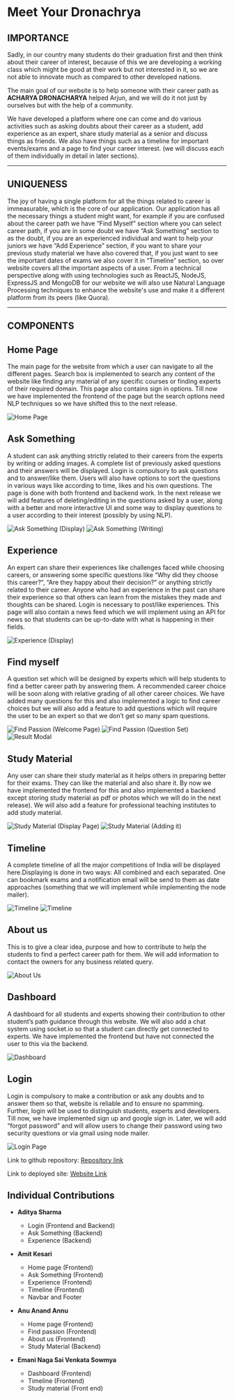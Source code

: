 # Meet Your Dronachrya

## IMPORTANCE

Sadly, in our country many students do their graduation first and then think about their career of interest, because of this we are developing a working class which might be good at their work but not interested in it, so we are not able to innovate much as compared to other developed nations.

The main goal of our website is to help someone with their career  path as **ACHARYA DRONACHARYA** helped Arjun, and we will do it not just by ourselves but with the help of a community. 

We have developed a platform where one can come and do various activities such as asking doubts about their career as a student, add experience as an expert, share study material as a senior and discuss things as friends. We also have things such as a timeline for important events/exams and a page to find your career interest. (we will discuss each of them individually in detail in later sections). 

---

## UNIQUENESS 

The joy of having a single platform for all the things related to career is immeasurable, which is the core of our application. Our application has all the necessary things a student might want, for example if you are confused about the career path we have “Find Myself” section where you can select career path, if you are in some doubt we have “Ask Something” section to as the doubt, if you are an experienced individual and want to help your juniors we have “Add Experience” section, if you want to share your previous study material we have also covered that, if you just want to see the important dates of exams we also cover it in “Timeline” section, so over website covers all the important aspects of a user. From a technical perspective along with using technologies such as ReactJS, NodeJS, ExpressJS and MongoDB for our website we will also use Natural Language Processing techniques to enhance the website's use and make it a different platform from its peers (like Quora).

---
## COMPONENTS



## Home Page 
The main page for the website from which a user can navigate to all the different pages. Search box is implemented to search any content of the website like finding any material of any specific courses or finding experts of their required domain. This page also contains sign in options. Till now we have implemented the frontend of the page but the search options need NLP techniques so we have shifted this to the next release.  

<img src="./Photos/home_page.png" alt="Home Page">

## Ask Something 
A student can ask anything strictly related to their careers from the experts by writing or adding images. A complete list of previously asked questions and their answers will be displayed. Login is compulsory to ask questions and to answer/like them. Users will also have options to sort the questions in various ways like according to time, likes and his own questions. The page is done with both frontend and backend work. In the next release we will add features of deleting/editing in the questions asked by a user, along with a better and more interactive UI and some way to display questions to a user according to their interest (possibly by using NLP).


<img src="./Photos/ask_something_display.png" alt="Ask Something (Display)">

<img src="./Photos/ask_something_writing.png" alt="Ask Something (Writing)">

## Experience 
An expert can share their experiences like challenges faced while choosing careers, or answering some specific questions like “Why did they choose this career?”, “Are they happy about their decision?” or anything strictly related to their career. Anyone who had an experience in the past can share their experience so that others can learn from the mistakes they made and thoughts can be shared. Login is necessary to post/like experiences. This page will also contain a news feed which we will implement using an API for news so that students can be up-to-date with what is happening in their fields.

<img src="./Photos/experience.png" alt="Experience (Display)">



## Find myself
A question set which will be designed by experts which will help students to find a better career path by answering them. A recommended career choice will be soon along with relative grading of all other career choices. We have added many questions for this and also implemented a logic to find career choices but we will also add a feature to add questions which will require the user to be an expert so that we don’t get so many 
spam questions.

<img src="./Photos/find_myself_home.png" alt="Find Passion (Welcome Page)">

<img src="./Photos/find_myself_question.png" alt="Find Passion (Question Set)">

<img src="./Photos/find_myself_result.png" alt="Result Modal">



## Study Material
Any user can share their study material as it helps others in preparing better for their exams. They can like the  material and also share it. By now we have implemented the frontend for this and also implemented a backend except storing study material as pdf or photos which we will do in the next release). We will also add a feature for professional teaching institutes to add study material.


<img src="./Photos/study_material_view.png" alt="Study Material (Display Page)">

<img src="./Photos/study_material_add.png" alt="Study Material (Adding it)">



## Timeline
A complete timeline of all the major competitions of India will be displayed here.Displaying is done in two ways: All combined and each separated. One can bookmark exams and a notification email will be send to them as date approaches (something that we will implement while implementing the node mailer). 


<img src="./Photos/timeline_seperate.png" alt="Timeline">

<img src="./Photos/timeline_seperate.png" alt="Timeline">



## About us
This is to give a clear idea, purpose and how to contribute to help the students to find a perfect career path for them. We will add information to contact the owners for any business related query.


<img src="./Photos/about_us.png" alt="About Us">


## Dashboard
A dashboard for all students and experts showing their contribution to other student’s path guidance through this website. We will also add a chat system using socket.io so that a student can directly get connected to experts. We have implemented the frontend but have not connected the user to this via the backend.  

<img src="./Photos/user_dashboard.png" alt="Dashboard">


## Login
Login is compulsory to make a contribution or ask any doubts and to answer them so that, website is reliable and to ensure no spamming. Further, login will be used to distinguish students, experts and developers. Till now, we have implemented sign up and google sign in. Later, we will add “forgot password” and will allow users to change their password using two security questions or via gmail using node mailer.


<img src="./Photos/login_page.png" alt="Login Page">


Link to github repository: [Repository link](https://github.com/PandaKing9660/MeetYourDronacharya)

Link to deployed site: [Website Link](https://meetyourdronacharya.netlify.app/)


## Individual Contributions

- **Aditya Sharma**
  - Login (Frontend and Backend)
  - Ask Something (Backend)
  - Experience (Backend)
- **Amit Kesari**
  - Home page (Frontend)
  - Ask Something (Frontend)
  - Experience (Frontend)
  - Timeline (Frontend)
  - Navbar and Footer

- **Anu Anand Annu**
  - Home page (Frontend)
  - Find passion (Frontend)
  - About us (Frontend)
  - Study Material (Backend)

- **Emani Naga Sai Venkata Sowmya**
  - Dashboard (Frontend)
  - Timeline (Frontend)
  - Study material (Front end)





